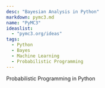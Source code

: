 ```yaml
---
desc: "Bayesian Analysis in Python"
markdown: pymc3.md
name: "PyMC3"
ideaslist:
  - "pymc3.org/ideas"
tags:
  - Python
  - Bayes
  - Machine Learning
  - Probabilistic Programming
---
```


Probabilistic Programming in Python

